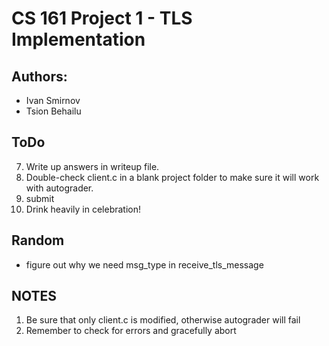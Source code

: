 # CS 161 Project 1 - TLS Implementation

## Authors:

- Ivan Smirnov
- Tsion Behailu


## ToDo

7. Write up answers in writeup file.
8. Double-check client.c in a blank project folder to make sure it will work with autograder.
8. submit
9. Drink heavily in celebration!

## Random

- figure out why we need msg_type in receive_tls_message


## NOTES

1. Be sure that only client.c is modified, otherwise autograder will fail
2. Remember to check for errors and gracefully abort
